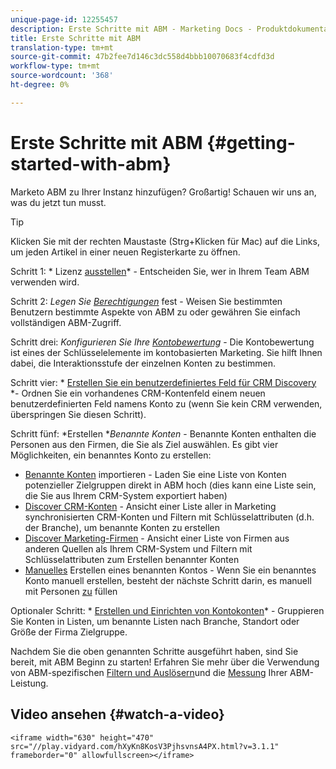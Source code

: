 ```yaml
---
unique-page-id: 12255457
description: Erste Schritte mit ABM - Marketing Docs - Produktdokumentation
title: Erste Schritte mit ABM
translation-type: tm+mt
source-git-commit: 47b2fee7d146c3dc558d4bbb10070683f4cdfd3d
workflow-type: tm+mt
source-wordcount: '368'
ht-degree: 0%

---
```



# Erste Schritte mit ABM {#getting-started-with-abm}

Marketo ABM zu Ihrer Instanz hinzufügen? Großartig! Schauen wir uns an, was du jetzt tun musst.

>[!TIP]
>
>Klicken Sie mit der rechten Maustaste (Strg+Klicken für Mac) auf die Links, um jeden Artikel in einer neuen Registerkarte zu öffnen.

Schritt 1: * Lizenz [ausstellen](issue-a-license.md)* - Entscheiden Sie, wer in Ihrem Team ABM verwenden wird.

Schritt 2: *Legen Sie [Berechtigungen](permissions.md)* fest - Weisen Sie bestimmten Benutzern bestimmte Aspekte von ABM zu oder gewähren Sie einfach vollständigen ABM-Zugriff.

Schritt drei: *Konfigurieren Sie Ihre [Kontobewertung](account-score.md)* - Die Kontobewertung ist eines der Schlüsselelemente im kontobasierten Marketing. Sie hilft Ihnen dabei, die Interaktionsstufe der einzelnen Konten zu bestimmen.

Schritt vier: * [Erstellen Sie ein benutzerdefiniertes Feld für CRM Discovery](http://docs.marketo.com/x/1wnG) *- Ordnen Sie ein vorhandenes CRM-Kontenfeld einem neuen benutzerdefinierten Feld namens Konto zu (wenn Sie kein CRM verwenden, überspringen Sie diesen Schritt).

Schritt fünf: *Erstellen **Benannte Konten* - Benannte Konten enthalten die Personen aus den Firmen, die Sie als Ziel auswählen. Es gibt vier Möglichkeiten, ein benanntes Konto zu erstellen:

* [Benannte Konten](../../../product-docs/account-based-marketing/target/named-accounts/import-named-accounts.md) importieren - Laden Sie eine Liste von Konten potenzieller Zielgruppen direkt in ABM hoch (dies kann eine Liste sein, die Sie aus Ihrem CRM-System exportiert haben)
* [Discover CRM-Konten](http://docs.marketo.com/display/DOCS/Discover+Accounts#DiscoverAccounts-DiscoverCRMAccounts) - Ansicht einer Liste aller in Marketing synchronisierten CRM-Konten und Filtern mit Schlüsselattributen (d.h. der Branche), um benannte Konten zu erstellen
* [Discover Marketing-Firmen](http://docs.marketo.com/display/DOCS/Discover+Accounts#DiscoverAccounts-DiscoverMarketoCompanies) - Ansicht einer Liste von Firmen aus anderen Quellen als Ihrem CRM-System und Filtern mit Schlüsselattributen zum Erstellen benannter Konten
* [Manuelles](http://docs.marketo.com/display/DOCS/Create+a+Named+Account) Erstellen eines benannten Kontos - Wenn Sie ein benanntes Konto manuell erstellen, besteht der nächste Schritt darin, es manuell mit Personen [zu](http://docs.marketo.com/display/DOCS/Add+People+to+a+Named+Account) füllen

Optionaler Schritt: * [Erstellen und Einrichten von Kontokonten](http://docs.marketo.com/display/DOCS/Account+Lists#AccountLists-CreateaNewAccountList)* - Gruppieren Sie Konten in Listen, um benannte Listen nach Branche, Standort oder Größe der Firma Zielgruppe.

Nachdem Sie die oben genannten Schritte ausgeführt haben, sind Sie bereit, mit ABM Beginn zu starten! Erfahren Sie mehr über die Verwendung von ABM-spezifischen [Filtern und Auslösern](http://docs.marketo.com/display/DOCS/Engage)und die [Messung](http://docs.marketo.com/display/DOCS/Measure) Ihrer ABM-Leistung.

## Video ansehen {#watch-a-video}

`<iframe width="630" height="470" src="//play.vidyard.com/hXyKn8KosV3PjhsvnsA4PX.html?v=3.1.1" frameborder="0" allowfullscreen></iframe>`
